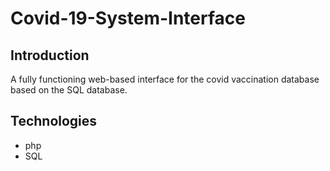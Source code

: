 # Covid-19-System-Interface

## Introduction
A fully functioning web-based interface for the covid vaccination database based on the SQL database.

## Technologies
* php
* SQL
